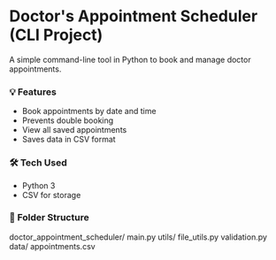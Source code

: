 # Doctor's Appointment Scheduler (CLI Project)

A simple command-line tool in Python to book and manage doctor appointments.

### 💡 Features
- Book appointments by date and time
- Prevents double booking
- View all saved appointments
- Saves data in CSV format

### 🛠️ Tech Used
- Python 3
- CSV for storage

### 📁 Folder Structure
doctor_appointment_scheduler/
    main.py
    utils/
      file_utils.py
      validation.py
    data/
      appointments.csv